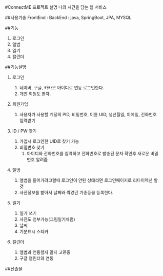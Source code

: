 #ConnectME 프로젝트 설명
나의 시간을 담는 웹 서비스

##사용기술
FrontEnd : 
BackEnd : java, SpringBoot, JPA, MYSQL



##기능
1. 로그인
2. 앨범
3. 일기
4. 캘린더


##기능설명
1. 로그인
   1) 네이버, 구글, 카카오 아이디로 연동 로그인한다.
   2) 개인 회원도 받자.
2. 회원가입
   1) 사용자가 사용할 계정의 PID, 비밀번호, 이름 UID, 생년월일, 이메일, 전화번호 입력받기
3. ID / PW 찾기
   1) 가입시 로그인한 UID로 찾기 가능
   2) 비밀번호 찾기
      1) 아이디와 전화번호를 입력하고 전화번호로 발송된 문자 확인후 새로운 비밀번호 알려줌
4. 앨범
   1) 앨범을 들어가려고할때 로그인이 안된 상태라면 로그인페이지로 리다이렉션 할것
   2) 사진정보를 받아서 날짜와 찍었던 기종등을 등록한다.
5. 일기
   1) 일기 쓰기
   2) 사진도 첨부가능(그림일기처럼)
   3) 날씨
   4) 기분표시 스티커

6. 캘린더
   1) 앨범과 연동할지 말지 고민중
   2) 구글 캘린더와 연동

##산출물
